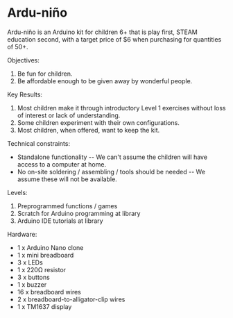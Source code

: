 # Ardu-niño
Ardu-niño is an Arduino kit for children 6+ that is play first, STEAM education second, with a target price of $6 when purchasing for quantities of 50+.

Objectives:
1) Be fun for children.
2) Be affordable enough to be given away by wonderful people.

Key Results:
1) Most children make it through introductory Level 1 exercises without loss of interest or lack of understanding.
2) Some children experiment with their own configurations.
3) Most children, when offered, want to keep the kit.

Technical constraints:
- Standalone functionality -- We can't assume the children will have access to a computer at home.
- No on-site soldering / assembling / tools should be needed -- We assume these will not be available.

Levels:
1) Preprogrammed functions / games
2) Scratch for Arduino programming at library
3) Arduino IDE tutorials at library

Hardware:
- 1 x Arduino Nano clone
- 1 x mini breadboard
- 3 x LEDs
- 1 x 220Ω resistor
- 3 x buttons
- 1 x buzzer
- 16 x breadboard wires
- 2 x breadboard-to-alligator-clip wires
- 1 x TM1637 display

